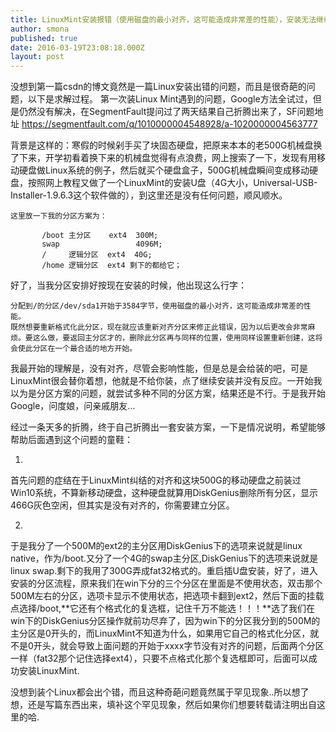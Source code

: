 ```yaml
---
title: LinuxMint安装报错（使用磁盘的最小对齐，这可能造成非常差的性能），安装无法继续
author: smona
published: true
date: 2016-03-19T23:08:18.000Z
layout: post
---
```

  没想到第一篇csdn的博文竟然是一篇Linux安装出错的问题，而且是很奇葩的问题，以下是求解过程。
  第一次装Linux Mint遇到的问题，Google方法全试过，但是仍然没有解决，在SegmentFault提问过了两天结果自己折腾出来了，SF问题地址 https://segmentfault.com/q/1010000004548928/a-1020000004563777
  
  背景是这样的：寒假的时候剁手买了块固态硬盘，把原来本本的老500G机械盘换了下来，开学初看着换下来的机械盘觉得有点浪费，网上搜索了一下，发现有用移动硬盘做Linux系统的例子，然后就买个硬盘盒子，500G机械盘瞬间变成移动硬盘，按照网上教程又做了一个LinuxMint的安装U盘（4G大小，Universal-USB-Installer-1.9.6.3这个软件做的），到这里还是没有任何问题，顺风顺水。

```
这里放一下我的分区方案为：

       /boot 主分区    ext4  300M;
       swap                 4096M;
       /     逻辑分区  ext4  40G;
       /home 逻辑分区  ext4 剩下的都给它；
```
  好了，当我分区安排好按现在安装的时候，他出现这么行字：

```
分配到/的分区/dev/sda1开始于3584字节，使用磁盘的最小对齐，这可能造成非常差的性能。
既然想要重新格式化此分区，现在就应该重新对齐分区来修正此错误，因为以后更改会非常麻烦。要这么做，要返回主分区才的，删除此分区再与同样的位置，使用同样设置重新创建，这将会使此分区在一个最合适的地方开始。
```

  我最开始的理解是，没有对齐，尽管会影响性能，但是总是会给装的吧，可是LinuxMint很会替你着想，他就是不给你装，点了继续安装并没有反应。一开始我以为是分区方案的问题，就尝试多种不同的分区方案，结果还是不行。于是我开始Google，问度娘，问亲戚朋友...
  
  经过一条天多的折腾，终于自己折腾出一套安装方案，一下是情况说明，希望能够帮助后面遇到这个问题的童鞋：
  
  1.
  首先问题的症结在于LinuxMint纠结的对齐和这块500G的移动硬盘之前装过Win10系统，不算新移动硬盘，这种硬盘就算用DiskGenius删除所有分区，显示466G灰色空闲，但其实是没有对齐的，你需要建立分区。
 
   2.
   于是我分了一个500M的ext2的主分区用DiskGenius下的选项来说就是linux native，作为/boot.又分了一个4G的swap主分区,DiskGenius下的选项来说就是linux swap.剩下的我用了300G弄成fat32格式的。重启插U盘安装，好了，进入安装的分区流程，原来我们在win下分的三个分区在里面是不使用状态，双击那个500M左右的分区，选项卡显示不使用状态，把选项卡翻到ext2，然后下面的挂载点选择/boot,**它还有个格式化的复选框，记住千万不能选！！！**选了我们在win下的DiskGenius分区操作就前功尽弃了，因为win下的分区我分到的500M的主分区是0开头的，而LinuxMint不知道为什么，如果用它自己的格式化分区，就不是0开头，就会导致上面问题的开始于xxxx字节没有对齐的问题，后面两个分区一样（fat32那个记住选择ext4），只要不点格式化那个复选框即可，后面可以成功安装LinuxMint.
 
  没想到装个Linux都会出个错，而且这种奇葩问题竟然属于罕见现象..所以想了想，还是写篇东西出来，填补这个罕见现象，然后如果你们想要转载请注明出自这里的哈.
